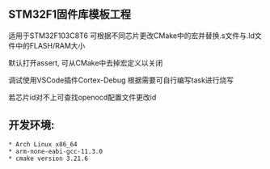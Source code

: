 ## STM32F1固件库模板工程

适用于STM32F103C8T6 可根据不同芯片更改CMake中的宏并替换.s文件与.ld文件中的FLASH/RAM大小

默认打开assert, 可从CMake中去掉宏定义以关闭

调试使用VSCode插件Cortex-Debug
根据需要可自行编写task进行烧写

若芯片id对不上可查找openocd配置文件更改id

## 开发环境:

    * Arch Linux x86_64
    * arm-none-eabi-gcc-11.3.0
    * cmake version 3.21.6
